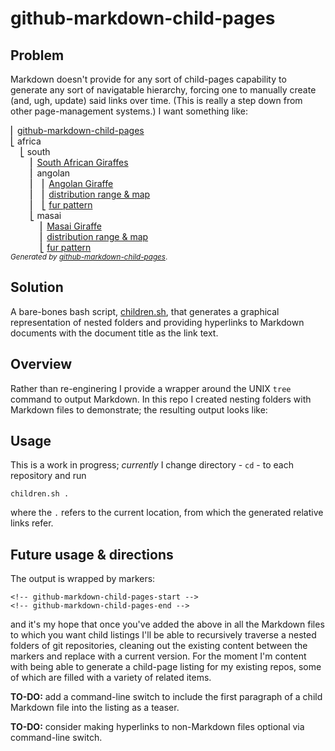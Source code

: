 # github-markdown-child-pages

## Problem

Markdown doesn't provide for any sort of child-pages capability to generate any sort of navigatable hierarchy, forcing one to manually create (and, ugh, update) said links over time. (This is really a step down from other page-management systems.) I want something like:

<!-- github-markdown-child-pages-start -->
&#9122; [github-markdown-child-pages](./README.md)<br>
&#9123; africa<br>
&nbsp;&nbsp;&nbsp;&nbsp;&#9123; south<br>
&nbsp;&nbsp;&nbsp;&nbsp;&nbsp;&nbsp;&nbsp;&nbsp;&#9122; [South African Giraffes](./africa/south/README.md)<br>
&nbsp;&nbsp;&nbsp;&nbsp;&nbsp;&nbsp;&nbsp;&nbsp;&#9122; angolan<br>
&nbsp;&nbsp;&nbsp;&nbsp;&nbsp;&nbsp;&nbsp;&nbsp;&#9122;&nbsp;&nbsp;&nbsp;&#9122; [Angolan Giraffe](./africa/south/angolan/README.md)<br>
&nbsp;&nbsp;&nbsp;&nbsp;&nbsp;&nbsp;&nbsp;&nbsp;&#9122;&nbsp;&nbsp;&nbsp;&#9122; [distribution range & map](./africa/south/angolan/distribution.md)<br>
&nbsp;&nbsp;&nbsp;&nbsp;&nbsp;&nbsp;&nbsp;&nbsp;&#9122;&nbsp;&nbsp;&nbsp;&#9123; [fur pattern](./africa/south/angolan/fur_pattern.md)<br>
&nbsp;&nbsp;&nbsp;&nbsp;&nbsp;&nbsp;&nbsp;&nbsp;&#9123; masai<br>
&nbsp;&nbsp;&nbsp;&nbsp;&nbsp;&nbsp;&nbsp;&nbsp;&nbsp;&nbsp;&nbsp;&nbsp;&#9122; [Masai Giraffe](./africa/south/masai/README.md)<br>
&nbsp;&nbsp;&nbsp;&nbsp;&nbsp;&nbsp;&nbsp;&nbsp;&nbsp;&nbsp;&nbsp;&nbsp;&#9122; [distribution range & map](./africa/south/masai/distribution.md)<br>
&nbsp;&nbsp;&nbsp;&nbsp;&nbsp;&nbsp;&nbsp;&nbsp;&nbsp;&nbsp;&nbsp;&nbsp;&#9123; [fur pattern](./africa/south/masai/fur_pattern.md)<br>
<small><i>Generated by <a href="https://github.com/mickeys/github-markdown-child-pages">github-markdown-child-pages</a></i>.</small>
<!-- github-markdown-child-pages-end -->

## Solution
A bare-bones bash script, [children.sh](./children.sh), that generates a graphical representation of nested folders and providing hyperlinks to Markdown documents with the document title as the link text.

## Overview

Rather than re-enginering I provide a wrapper around the UNIX `tree` command to output Markdown. In this repo I created nesting folders with Markdown files to demonstrate; the resulting output looks like:

## Usage

This is a work in progress; _currently_ I change directory - `cd` - to each repository and run

```
children.sh .
```

where the `.` refers to the current location, from which the generated relative links refer. 

## Future usage & directions

The output is wrapped by markers:

```
<!-- github-markdown-child-pages-start -->
<!-- github-markdown-child-pages-end -->
```

and it's my hope that once you've added the above in all the Markdown files to which you want child
listings I'll be able to recursively traverse a nested folders of git repositories, cleaning out the existing content between the markers and replace with a current version. For the moment I'm content with being able to generate a child-page listing for my existing repos, some of which are filled with a variety of related items.

**TO-DO:** add a command-line switch to include the first paragraph of a child Markdown file into the listing as a teaser.

**TO-DO:** consider making hyperlinks to non-Markdown files optional via command-line switch.